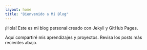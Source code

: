 ```yaml
---
layout: home
title: "Bienvenido a Mi Blog"
---
```


¡Hola! Este es mi blog personal creado con Jekyll y GitHub Pages.

Aquí compartiré mis aprendizajes y proyectos. Revisa los posts más recientes abajo.
